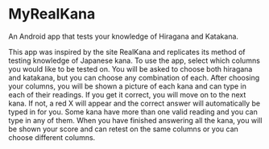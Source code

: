 # MyRealKana
An Android app that tests your knowledge of Hiragana and Katakana.

This app was inspired by the site RealKana and replicates its method of testing knowledge of Japanese kana. 
To use the app, select which columns you would like to be tested on. You will be asked to choose both hiragana and katakana,
but you can choose any combination of each. After choosing your columns, you will be shown a picture of each kana and can
type in each of their readings. If you get it correct, you will move on to the next kana. If not, a red X will appear and the correct 
answer will automatically be typed in for you. Some kana have more than one valid reading and you can type in any of them. When you
have finished answering all the kana, you will be shown your score and can retest on the same columns or you can choose different columns. 
